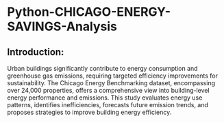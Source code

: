 # Python-CHICAGO-ENERGY-SAVINGS-Analysis

## Introduction:
Urban buildings significantly contribute to energy consumption and greenhouse gas emissions, requiring targeted efficiency improvements for sustainability.
The Chicago Energy Benchmarking dataset, encompassing over 24,000 properties, offers a comprehensive view into building-level energy performance and emissions.
This study evaluates energy use patterns, identifies inefficiencies, forecasts future emission trends, and proposes strategies to improve building energy efficiency.
